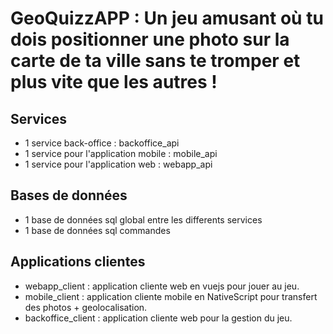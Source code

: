 # GeoQuizzAPP :  Un jeu amusant où tu dois positionner une photo sur la carte de ta ville sans te tromper et plus vite que les autres !

## Services

* 1 service back-office : backoffice_api
* 1 service pour l'application mobile : mobile_api
* 1 service pour l'application web  : webapp_api

## Bases de données

* 1 base de données sql global entre les differents services
* 1 base de données sql commandes

## Applications clientes

* webapp_client : application cliente web en vuejs pour jouer au jeu.
* mobile_client : application cliente mobile en NativeScript pour transfert des photos + geolocalisation.
* backoffice_client : application cliente web pour la gestion du jeu.